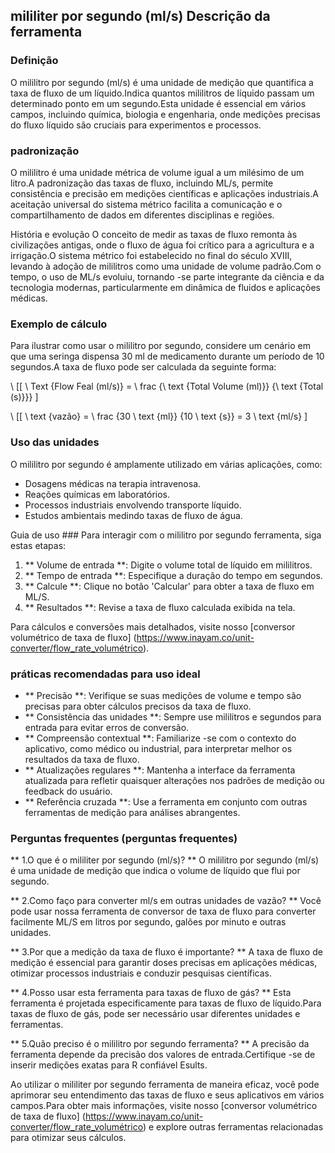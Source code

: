 ## mililiter por segundo (ml/s) Descrição da ferramenta

### Definição
O mililitro por segundo (ml/s) é uma unidade de medição que quantifica a taxa de fluxo de um líquido.Indica quantos mililitros de líquido passam um determinado ponto em um segundo.Esta unidade é essencial em vários campos, incluindo química, biologia e engenharia, onde medições precisas do fluxo líquido são cruciais para experimentos e processos.

### padronização
O mililitro é uma unidade métrica de volume igual a um milésimo de um litro.A padronização das taxas de fluxo, incluindo ML/s, permite consistência e precisão em medições científicas e aplicações industriais.A aceitação universal do sistema métrico facilita a comunicação e o compartilhamento de dados em diferentes disciplinas e regiões.

História e evolução
O conceito de medir as taxas de fluxo remonta às civilizações antigas, onde o fluxo de água foi crítico para a agricultura e a irrigação.O sistema métrico foi estabelecido no final do século XVIII, levando à adoção de mililitros como uma unidade de volume padrão.Com o tempo, o uso de ML/s evoluiu, tornando -se parte integrante da ciência e da tecnologia modernas, particularmente em dinâmica de fluidos e aplicações médicas.

### Exemplo de cálculo
Para ilustrar como usar o mililitro por segundo, considere um cenário em que uma seringa dispensa 30 ml de medicamento durante um período de 10 segundos.A taxa de fluxo pode ser calculada da seguinte forma:

\ [[
\ Text {Flow Feal (ml/s)} = \ frac {\ text {Total Volume (ml)}} {\ text {Total (s)}}}
\]

\ [[
\ text {vazão} = \ frac {30 \ text {ml}} {10 \ text {s}} = 3 \ text {ml/s}
\]

### Uso das unidades
O mililitro por segundo é amplamente utilizado em várias aplicações, como:
- Dosagens médicas na terapia intravenosa.
- Reações químicas em laboratórios.
- Processos industriais envolvendo transporte líquido.
- Estudos ambientais medindo taxas de fluxo de água.

Guia de uso ###
Para interagir com o mililitro por segundo ferramenta, siga estas etapas:
1. ** Volume de entrada **: Digite o volume total de líquido em mililitros.
2. ** Tempo de entrada **: Especifique a duração do tempo em segundos.
3. ** Calcule **: Clique no botão 'Calcular' para obter a taxa de fluxo em ML/S.
4. ** Resultados **: Revise a taxa de fluxo calculada exibida na tela.

Para cálculos e conversões mais detalhados, visite nosso [conversor volumétrico de taxa de fluxo] (https://www.inayam.co/unit-converter/flow_rate_volumétrico).

### práticas recomendadas para uso ideal
- ** Precisão **: Verifique se suas medições de volume e tempo são precisas para obter cálculos precisos da taxa de fluxo.
- ** Consistência das unidades **: Sempre use mililitros e segundos para entrada para evitar erros de conversão.
- ** Compreensão contextual **: Familiarize -se com o contexto do aplicativo, como médico ou industrial, para interpretar melhor os resultados da taxa de fluxo.
- ** Atualizações regulares **: Mantenha a interface da ferramenta atualizada para refletir quaisquer alterações nos padrões de medição ou feedback do usuário.
- ** Referência cruzada **: Use a ferramenta em conjunto com outras ferramentas de medição para análises abrangentes.

### Perguntas frequentes (perguntas frequentes)

** 1.O que é o mililiter por segundo (ml/s)? **
O mililitro por segundo (ml/s) é uma unidade de medição que indica o volume de líquido que flui por segundo.

** 2.Como faço para converter ml/s em outras unidades de vazão? **
Você pode usar nossa ferramenta de conversor de taxa de fluxo para converter facilmente ML/S em litros por segundo, galões por minuto e outras unidades.

** 3.Por que a medição da taxa de fluxo é importante? **
A taxa de fluxo de medição é essencial para garantir doses precisas em aplicações médicas, otimizar processos industriais e conduzir pesquisas científicas.

** 4.Posso usar esta ferramenta para taxas de fluxo de gás? **
Esta ferramenta é projetada especificamente para taxas de fluxo de líquido.Para taxas de fluxo de gás, pode ser necessário usar diferentes unidades e ferramentas.

** 5.Quão preciso é o mililitro por segundo ferramenta? **
A precisão da ferramenta depende da precisão dos valores de entrada.Certifique -se de inserir medições exatas para R confiável Esults.

Ao utilizar o mililiter por segundo ferramenta de maneira eficaz, você pode aprimorar seu entendimento das taxas de fluxo e seus aplicativos em vários campos.Para obter mais informações, visite nosso [conversor volumétrico de taxa de fluxo] (https://www.inayam.co/unit-converter/flow_rate_volumétrico) e explore outras ferramentas relacionadas para otimizar seus cálculos.